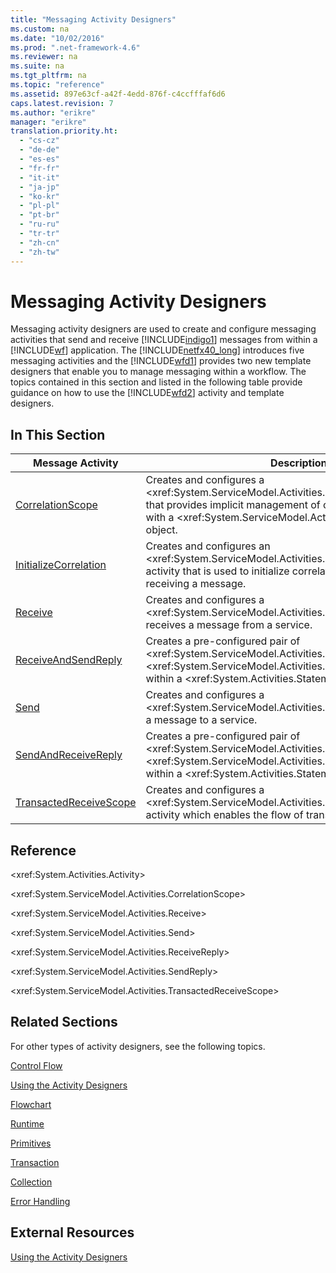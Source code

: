 ```yaml
---
title: "Messaging Activity Designers"
ms.custom: na
ms.date: "10/02/2016"
ms.prod: ".net-framework-4.6"
ms.reviewer: na
ms.suite: na
ms.tgt_pltfrm: na
ms.topic: "reference"
ms.assetid: 897e63cf-a42f-4edd-876f-c4ccfffaf6d6
caps.latest.revision: 7
ms.author: "erikre"
manager: "erikre"
translation.priority.ht: 
  - "cs-cz"
  - "de-de"
  - "es-es"
  - "fr-fr"
  - "it-it"
  - "ja-jp"
  - "ko-kr"
  - "pl-pl"
  - "pt-br"
  - "ru-ru"
  - "tr-tr"
  - "zh-cn"
  - "zh-tw"
---
```

# Messaging Activity Designers
Messaging activity designers are used to create and configure messaging activities that send and receive [!INCLUDE[indigo1](../WF_Design/includes/indigo1_md.md)] messages from within a [!INCLUDE[wf](../WF_Design/includes/wf_md.md)] application. The [!INCLUDE[netfx40_long](../WF_Design/includes/netfx40_long_md.md)] introduces five messaging activities and the [!INCLUDE[wfd1](../WF_Design/includes/wfd1_md.md)] provides two new template designers that enable you to manage messaging within a workflow. The topics contained in this section and listed in the following table provide guidance on how to use the [!INCLUDE[wfd2](../WF_Design/includes/wfd2_md.md)] activity and template designers.  
  
## In This Section  
  
|Message Activity|Description|  
|----------------------|-----------------|  
|[CorrelationScope](../WF_Design/correlationscope-activity-designer.md)|Creates and configures a \<xref:System.ServiceModel.Activities.CorrelationScope> activity that provides implicit management of child messaging activities with a \<xref:System.ServiceModel.Activities.CorrelationHandle> object.|  
|[InitializeCorrelation](../WF_Design/initializecorrelation-activity-designer.md)|Creates and configures an \<xref:System.ServiceModel.Activities.InitializeCorrelation> activity that is used to initialize correlation without sending or receiving a message.|  
|[Receive](../WF_Design/receive-activity-designer.md)|Creates and configures a \<xref:System.ServiceModel.Activities.Receive> activity that receives a message from a service.|  
|[ReceiveAndSendReply](../WF_Design/receiveandsendreply-template-designer.md)|Creates a pre-configured pair of \<xref:System.ServiceModel.Activities.Send> and \<xref:System.ServiceModel.Activities.ReceiveReply> activities within a \<xref:System.Activities.Statements.Sequence> activity.|  
|[Send](../WF_Design/send-activity-designer.md)|Creates and configures a \<xref:System.ServiceModel.Activities.Send> activity that sends a message to a service.|  
|[SendAndReceiveReply](../WF_Design/sendandreceivereply-template-designer.md)|Creates a pre-configured pair of \<xref:System.ServiceModel.Activities.Receive> and \<xref:System.ServiceModel.Activities.SendReply> activities within a \<xref:System.Activities.Statements.Sequence> activity.|  
|[TransactedReceiveScope](../WF_Design/transactedreceivescope-activity-designer.md)|Creates and configures a \<xref:System.ServiceModel.Activities.TransactedReceiveScope> activity which enables the flow of transactions into a workflow.|  
  
## Reference  
 \<xref:System.Activities.Activity>  
  
 \<xref:System.ServiceModel.Activities.CorrelationScope>  
  
 \<xref:System.ServiceModel.Activities.Receive>  
  
 \<xref:System.ServiceModel.Activities.Send>  
  
 \<xref:System.ServiceModel.Activities.ReceiveReply>  
  
 \<xref:System.ServiceModel.Activities.SendReply>  
  
 \<xref:System.ServiceModel.Activities.TransactedReceiveScope>  
  
## Related Sections  
 For other types of activity designers, see the following topics.  
  
 [Control Flow](../WF_Design/control-flow-activity-designers.md)  
  
 [Using the Activity Designers](../WF_Design/using-the-activity-designers.md)  
  
 [Flowchart](../WF_Design/flowchart-activity-designers.md)  
  
 [Runtime](../WF_Design/runtime-activity-designers.md)  
  
 [Primitives](../WF_Design/primitives-activity-designers.md)  
  
 [Transaction](../WF_Design/transaction-activity-designers.md)  
  
 [Collection](../WF_Design/collection-activity-designers.md)  
  
 [Error Handling](../WF_Design/error-handling-activity-designers.md)  
  
## External Resources  
 [Using the Activity Designers](../WF_Design/using-the-activity-designers.md)